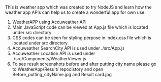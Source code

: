 This is weather app which was created to try NodeJS and learn how the weather app APIs can help us to create a wonderful app for own use. 
1. WeatherAPP using Accuweather API
2. Main JavaScript code can be viewed at App.js file which is located under src directory
3. CSS codes can be seen for styling perpose in index.css file which is located under src directory
4. Accuweather SearchCity API is used under ./src/App.js
5. Accuweather Location API is used under ./src/Components/WeatherViewer.js
6. To see result screenshots before and after putting city name please go to WeatherApp/Result/ repodistory and open Before_putting_cityName.jpg and Result card.jpg
